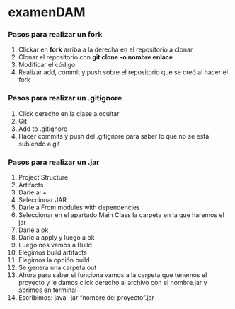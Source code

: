 # examenDAM

### Pasos para realizar un fork

1. Clickar en **fork** arriba a la derecha en el repositorio a clonar
2. Clonar el repositorio con **git clone -o nombre enlace**
3. Modificar el código
4. Realizar add, commit y push sobre el repositorio que se creó al hacer el fork

### Pasos para realizar un .gitignore

1. Click derecho en la clase a ocultar
2. Git
3. Add to .gitignore
4. Hacer commits y push del .gitignore para saber lo que no se está subiendo a git

### Pasos para realizar un .jar

1. Project Structure
2. Artifacts
3. Darle al +
4. Seleccionar JAR
5. Darle a From modules with dependencies
6. Seleccionar en el apartado Main Class la carpeta en la que haremos el jar
7. Darle a ok
8. Darle a apply y luego a ok
9. Luego nos vamos a Build
10. Elegimos build artifacts
11. Elegimos la opción build
12. Se genera una carpeta out
13. Ahora para saber si funciona vamos a la carpeta que tenemos el proyecto y le damos click derecho al archivo con el nombre.jar y abrimos en terminal
14. Escribimos: java -jar “nombre del proyecto”.jar

